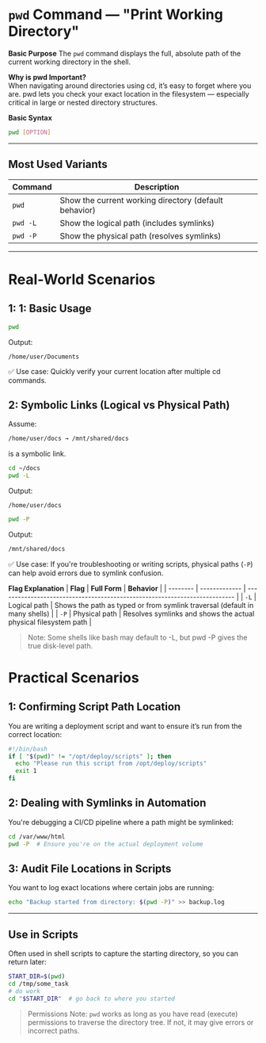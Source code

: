 # `pwd` Command — "Print Working Directory"
**Basic Purpose** The `pwd` command displays the full, absolute path of the current working directory in the shell.

**Why is pwd Important?**  
When navigating around directories using cd, it’s easy to forget where you are. pwd lets you check your exact location in the filesystem — especially critical in large or nested directory structures.

**Basic Syntax**
```bash
pwd [OPTION]
```

---

## Most Used Variants
| **Command** | **Description**                                       |
| ----------- | ----------------------------------------------------- |
| `pwd`       | Show the current working directory (default behavior) |
| `pwd -L`    | Show the logical path (includes symlinks)             |
| `pwd -P`    | Show the physical path (resolves symlinks)            |


---


# Real-World Scenarios
## 1: 1: Basic Usage
```bash
pwd
```
Output:
```arduino
/home/user/Documents
```
✅ Use case: Quickly verify your current location after multiple cd commands.



## 2: Symbolic Links (Logical vs Physical Path)
Assume:
```bash
/home/user/docs → /mnt/shared/docs
```
is a symbolic link.
```bash
cd ~/docs
pwd -L
```
Output:
```arduino
/home/user/docs
```
```bash
pwd -P
```
Output:
```bash
/mnt/shared/docs
```
✅ Use case: If you're troubleshooting or writing scripts, physical paths (`-P`) can help avoid errors due to symlink confusion.

**Flag Explanation**
| **Flag** | **Full Form** | **Behavior**                                                               |
| -------- | ------------- | -------------------------------------------------------------------------- |
| `-L`     | Logical path  | Shows the path as typed or from symlink traversal (default in many shells) |
| `-P`     | Physical path | Resolves symlinks and shows the actual physical filesystem path            |

> Note: Some shells like bash may default to -L, but pwd -P gives the true disk-level path.

# Practical Scenarios
## 1: Confirming Script Path Location
You are writing a deployment script and want to ensure it’s run from the correct location:
```bash
#!/bin/bash
if [ "$(pwd)" != "/opt/deploy/scripts" ]; then
  echo "Please run this script from /opt/deploy/scripts"
  exit 1
fi
```

## 2: Dealing with Symlinks in Automation
You're debugging a CI/CD pipeline where a path might be symlinked:
```bash
cd /var/www/html
pwd -P  # Ensure you're on the actual deployment volume
```

## 3: Audit File Locations in Scripts
You want to log exact locations where certain jobs are running:
```bash
echo "Backup started from directory: $(pwd -P)" >> backup.log
```


---

## Use in Scripts
Often used in shell scripts to capture the starting directory, so you can return later:
```bash
START_DIR=$(pwd)
cd /tmp/some_task
# do work
cd "$START_DIR"  # go back to where you started
```
> Permissions Note: `pwd` works as long as you have read (execute) permissions to traverse the directory tree. If not, it may give errors or incorrect paths.





